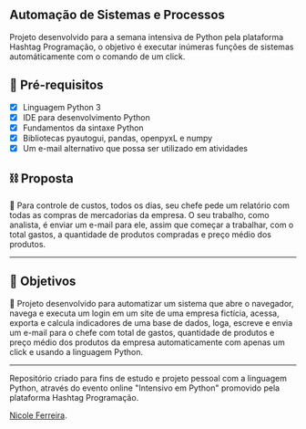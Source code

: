 <h2> Automação de Sistemas e Processos</h2>

<p> Projeto desenvolvido para a semana intensiva de Python pela plataforma Hashtag Programação, o objetivo é executar inúmeras funções de sistemas automáticamente com o comando de um click.

<h2> 🛑 Pré-requisitos </h2>

- [x] Linguagem Python 3
- [x] IDE para desenvolvimento Python
- [x] Fundamentos da sintaxe Python
- [x] Bibliotecas pyautogui, pandas, openpyxL e numpy
- [x] Um e-mail alternativo que possa ser utilizado em atividades

<h2> ⛓️ Proposta </h2>

🔹 Para controle de custos, todos os dias, seu chefe pede um relatório com todas as compras de mercadorias da empresa. O seu trabalho, como analista, é enviar um e-mail para ele, assim que começar a trabalhar, com o total gastos, a quantidade de produtos compradas e preço médio dos produtos.

-------------------------------------

<h2> 🎯 Objetivos </h2>

🔹 Projeto desenvolvido para automatizar um sistema que abre o navegador, navega e executa um login em um site de uma empresa fictícia, acessa, exporta e calcula indicadores de uma base de dados, loga, escreve e envia um e-mail para o chefe com total de gastos, quantidade de produtos e preço médio dos produtos da empresa automaticamente com apenas um click e usando a linguagem Python.

-------------------------------------

Repositório criado para fins de estudo e projeto pessoal com a linguagem Python, através do evento online "Intensivo em Python" promovido pela plataforma Hashtag Programação.

[Nicole Ferreira](https://www.linkedin.com/in/nicole-ferreira-929b841a0/).